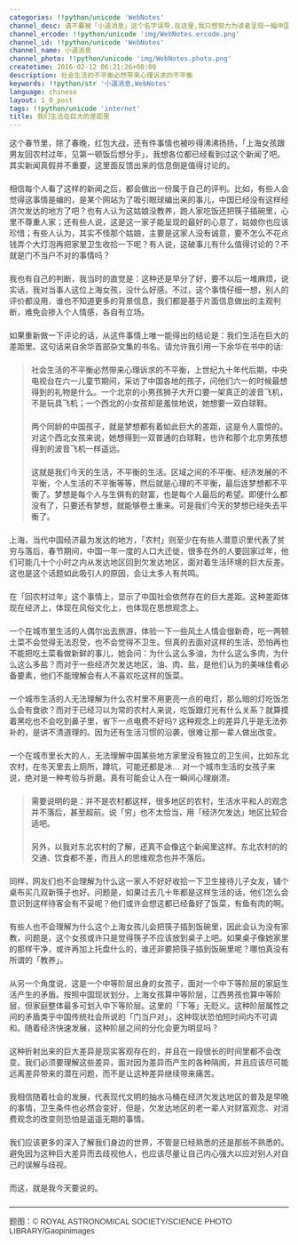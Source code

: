 ```yaml
---
categories: !!python/unicode 'WebNotes'
channel_desc: 请不要被「小道消息」这个名字误导.在这里,我只想努力为读者呈现一幅中国互联网的清明上河图.
channel_ercode: !!python/unicode 'img/WebNotes.ercode.png'
channel_id: !!python/unicode 'WebNotes'
channel_name: 小道消息
channel_photo: !!python/unicode 'img/WebNotes.photo.png'
createtime: 2016-02-12 06:21:26+00:00
description: 社会生活的不平衡必然带来心理诉求的不平衡
keywords: !!python/str '小道消息,WebNotes'
language: chinese
layout: 1_0_post
tags: !!python/unicode 'internet'
title: 我们生活在巨大的差距里
---
```

<div class="rich_media_content" id="js_content">
<p style="font-family: Avenir, sans-serif; border: 0px; margin-top: 2px; margin-bottom: 22px; outline: 0px; color: rgb(51, 51, 51); white-space: normal;">
         这个春节里，除了春晚，红包大战，还有件事情也被吵得沸沸扬扬，「上海女孩跟男友回农村过年，见第一顿饭后想分手」，我想各位都已经看到过这个新闻了吧。
         <span style="color: rgb(51, 51, 51); font-family: Avenir, sans-serif;">
          其实新闻真假并不重要，这里面反馈出来的信息倒是值得讨论的。
         </span>
</p>
<p style="font-family: Avenir, sans-serif; border: 0px; margin-top: 2px; margin-bottom: 22px; outline: 0px; color: rgb(51, 51, 51); white-space: normal;">
         相信每个人看了这样的新闻之后，都会做出一份属于自己的评判。比如，有些人会觉得这事情是编的，是某个网站为了吸引眼球编出来的事儿，中国已经没有这样经济欠发达的地方了吧？也有人认为这姑娘没教养，跑人家吃饭还把筷子插碗里，心里不尊重人家；还有些人说，这是这一家子能呈现的最好的心意了，姑娘你也应该珍惜；有些人认为，其实不怪那个姑娘，主要是这家人没有诚意，要不怎么不花点钱弄个大灯泡再把家里卫生收拾一下呢？有人说，这破事儿有什么值得讨论的？不就是门不当户不对的事情吗？
        </p>
<p style="font-family: Avenir, sans-serif; border: 0px; margin-top: 2px; margin-bottom: 22px; outline: 0px; color: rgb(51, 51, 51); white-space: normal;">
         我也有自己的判断，我当时的直觉是：这种还是早分了好，要不以后一堆麻烦，说实话，我对当事人这位上海女孩，没什么好感。不过，这个事情仔细一想，别人的评价都没用，谁也不知道更多的背景信息，我们都是基于片面信息做出的主观判断，难免会掺入个人情感，各自有立场。
        </p>
<p style="font-family: Avenir, sans-serif; border: 0px; margin-top: 2px; margin-bottom: 22px; outline: 0px; color: rgb(51, 51, 51); white-space: normal;">
         如果重新做一下评论的话，从这件事情上唯一能得出的结论是：我们生活在巨大的差距里。这句话来自余华首部杂文集的书名。请允许我引用一下余华在书中的话:
        </p>
<blockquote>
<p style="font-family: Avenir, sans-serif; border: 0px; margin-top: 2px; margin-bottom: 22px; outline: 0px; color: rgb(51, 51, 51); white-space: normal;">
          社会生活的不平衡必然带来心理诉求的不平衡，上世纪九十年代后期，中央电视台在六一儿童节期间，采访了中国各地的孩子，问他们六一的时候最想得到的礼物是什么。一个北京的小男孩狮子大开口要一架真正的波音飞机，不是玩具飞机；一个西北的小女孩却是羞怯地说，她想要一双白球鞋。
         </p>
<p style="font-family: Avenir, sans-serif; border: 0px; margin-top: 2px; margin-bottom: 22px; outline: 0px; color: rgb(51, 51, 51); white-space: normal;">
          两个同龄的中国孩子，就是梦想都有着如此巨大的差距，这是令人震惊的。对这个西北女孩来说，她想得到一双普通的白球鞋，也许和那个北京男孩想得到的波音飞机一样遥远。
         </p>
<p style="font-family: Avenir, sans-serif; border: 0px; margin-top: 2px; margin-bottom: 22px; outline: 0px; color: rgb(51, 51, 51); white-space: normal;">
          这就是我们今天的生活，不平衡的生活。区域之间的不平衡、经济发展的不平衡，个人生活的不平衡等等，然后就是心理的不平衡，最后连梦想都不平衡了。梦想是每个人与生俱有的财富，也是每个人最后的希望。即便什么都没有了，只要还有梦想，就能够卷土重来。可是我们今天的梦想已经失去平衡了。
         </p>
</blockquote>
<p style="font-family: Avenir, sans-serif; border: 0px; margin-top: 2px; margin-bottom: 22px; outline: 0px; color: rgb(51, 51, 51); white-space: normal;">
         上海，当代中国经济最为发达的地方，「农村」则至少在有些人潜意识里代表了贫穷与落后，春节期间，中国一年一度的人口大迁徙，很多在外的人要回家过年，他们可能几十个小时之内从发达地区回到欠发达地区，面对着生活环境的巨大反差。这也是这个话题如此吸引人的原因，会让太多人有共鸣。
        </p>
<p style="font-family: Avenir, sans-serif; border: 0px; margin-top: 2px; margin-bottom: 22px; outline: 0px; color: rgb(51, 51, 51); white-space: normal;">
         在「回农村过年」这个事情上，显示了中国社会依然存在的巨大差距。这种差距体现在经济上，体现在风俗文化上，也体现在思想观念上。
        </p>
<p style="font-family: Avenir, sans-serif; border: 0px; margin-top: 2px; margin-bottom: 22px; outline: 0px; color: rgb(51, 51, 51); white-space: normal;">
         一个在城市里生活的人偶尔出去旅游，体验一下一些风土人情会很新奇，吃一两顿土菜不会觉得无法忍受，也不会觉得不卫生。但真的去面对这样的生活，恐怕再也不能把吃土菜看做新鲜的事儿，她会问：为什么这么多油，为什么这么多肉，为什么这么多盐？而对于一些经济欠发达地区，油、肉、盐，是他们认为的美味佳肴必备要素，他们不能理解会有人不喜欢吃这样的饭菜。
        </p>
<p style="font-family: Avenir, sans-serif; border: 0px; margin-top: 2px; margin-bottom: 22px; outline: 0px; color: rgb(51, 51, 51); white-space: normal;">
         一个城市生活的人无法理解为什么农村里不用更亮一点的电灯，那么暗的灯吃饭怎么会有食欲？而对于已经习以为常的农村人来说，吃饭跟灯光有什么关系？就算摸着黑吃也不会吃到鼻子里，省下一点电费不好吗? 这种观念上的差异几乎是无法弥补的，是讲不清道理的。因为还有生活习惯的沿袭，很难让那一辈人做出改变。
        </p>
<p style="margin-top: 2px; margin-bottom: 22px; white-space: normal; font-family: Avenir, sans-serif; border: 0px; outline: 0px; color: rgb(51, 51, 51);">
         一个在城市里长大的人，无法理解中国某些地方家里没有独立的卫生间，比如东北农村，在冬天里去上厕所，蹲坑，可能还都是冰… 对一个城市生活的女孩子来说，绝对是一种考验与折磨。真有可能会让人在一瞬间心理崩溃。
        </p>
<blockquote style="white-space: normal;">
<p style="margin-top: 2px; margin-bottom: 22px; font-family: Avenir, sans-serif; border: 0px; outline: 0px; color: rgb(51, 51, 51);">
          需要说明的是：并不是农村都这样，很多地区的农村，生活水平和人的观念并不落后，甚至超前。说「穷」也不太恰当，用「经济欠发达」地区比较合适吧。
         </p>
<p style="margin-top: 2px; margin-bottom: 22px; font-family: Avenir, sans-serif; border: 0px; outline: 0px; color: rgb(51, 51, 51);">
          另外，以我对东北农村的了解，还真不会像这个新闻里这样。东北农村的的交通、饮食都不差，而且人的思维观念也并不落后。
         </p>
</blockquote>
<p style="font-family: Avenir, sans-serif; border: 0px; margin-top: 2px; margin-bottom: 22px; outline: 0px; color: rgb(51, 51, 51); white-space: normal;">
         同样，网友们也不会理解为什么这一家人不好好收拾一下卫生接待儿子女友，铺个桌布买几双新筷子也好。问题是，如果过去几十年都是这样生活的话，他们怎么会意识到这样待客会有不妥呢？他们或许会想这都已经备好了饭菜，有鱼有肉的啊。
        </p>
<p style="font-family: Avenir, sans-serif; border: 0px; margin-top: 2px; margin-bottom: 22px; outline: 0px; color: rgb(51, 51, 51); white-space: normal;">
         有些人也不会理解为什么这个上海女孩儿会把筷子插到饭碗里，因此会认为没有家教，问题是，这个女孩或许只是觉得筷子不应该放到桌子上吧。如果桌子像她家里的那样干净，或许再加上托盘什么的，谁还非要把筷子插到饭碗里呢？哪怕真没有所谓的「教养」。
        </p>
<p style="font-family: Avenir, sans-serif; border: 0px; margin-top: 2px; margin-bottom: 22px; outline: 0px; color: rgb(51, 51, 51); white-space: normal;">
         从另一个角度说，这是一个中等阶层出身的女孩子，面对一个中下等阶层的家庭生活产生的矛盾。按照中国现状划分，上海女孩算中等阶层，江西男孩也算中等阶层，但家庭整体最多可划入中下等阶层。这里的「下等」无贬义。这种阶层属性之间的矛盾类乎中国传统社会所说的「门当户对」，这种现状恐怕短时间内不可调和。随着经济快速发展，这种阶层之间的分化会更为明显吗？
        </p>
<p style="font-family: Avenir, sans-serif; border: 0px; margin-top: 2px; margin-bottom: 22px; outline: 0px; color: rgb(51, 51, 51); white-space: normal;">
         这种折射出来的巨大差异是现实客观存在的，并且在一段很长的时间里都不会改变。我们必须要理解这些差异，面对因为差异而产生的各种隔阂，并且应该尽可能远离差异带来的潜在问题，而不是让这种差异继续带来痛苦。
        </p>
<p style="font-family: Avenir, sans-serif; border: 0px; margin-top: 2px; margin-bottom: 22px; outline: 0px; color: rgb(51, 51, 51); white-space: normal;">
         我相信随着社会的发展，代表现代文明的抽水马桶在经济欠发达地区的普及是早晚的事情，卫生条件也必然会变好，但是，欠发达地区的老一辈人对财富观念、对消费观念的改变则恐怕是遥遥无期的事情。
        </p>
<p style="font-family: Avenir, sans-serif; border: 0px; margin-top: 2px; margin-bottom: 22px; outline: 0px; color: rgb(51, 51, 51); white-space: normal;">
         我们应该更多的深入了解我们身边的世界，不管是已经熟悉的还是那些不熟悉的。
         <span style="color: rgb(51, 51, 51); font-family: Avenir, sans-serif;">
          避免因为这种巨大差异而去歧视他人，也应该尽量让自己内心强大以应对别人对自己的误解与歧视。
         </span>
</p>
<p style="font-family: Avenir, sans-serif; border: 0px; margin-top: 2px; margin-bottom: 22px; outline: 0px; color: rgb(51, 51, 51); white-space: normal;">
         而这，就是我今天要说的。
        </p>
<hr style="font-family: Avenir, sans-serif; border-right-width: 0px; border-bottom-width: 0px; border-left-width: 0px; border-top-style: solid; border-top-color: rgb(234, 234, 234); height: 1px; margin-top: 1em; margin-bottom: 1em; color: rgb(51, 51, 51); white-space: normal;"/>
<p style="font-family: Avenir, sans-serif; border: 0px; margin-top: 2px; margin-bottom: 22px; outline: 0px; color: rgb(51, 51, 51); white-space: normal;">
         题图：© ROYAL ASTRONOMICAL SOCIETY/SCIENCE PHOTO LIBRARY/Gaopinimages
        </p>
<p>
<br/>
</p>
</div>